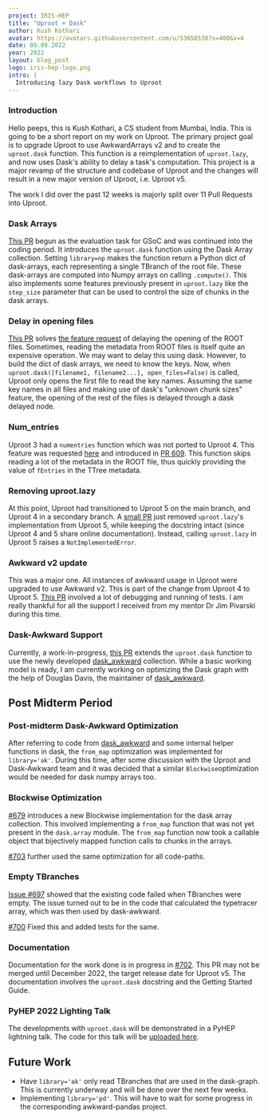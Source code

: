```yaml
---
project: IRIS-HEP
title: "Uproot + Dask"
author: Kush Kothari
avatar: https://avatars.githubusercontent.com/u/53650538?s=400&v=4
date: 09.09.2022
year: 2022
layout: blog_post
logo: iris-hep-logo.png
intro: |
  Introducing lazy Dask workflows to Uproot
---
```


### Introduction
Hello peeps, this is Kush Kothari, a CS student from Mumbai, India. This is going to be a short report on my work on Uproot. The primary project goal is to upgrade Uproot to use AwkwardArrays v2 and to create the `uproot.dask` function. This function is a reimplementation of `uproot.lazy`, and now uses Dask's ability to delay a task's computation. This project is a major revamp of the structure and codebase of Uproot and the changes will result in a new major version of Uproot, i.e. Uproot v5.

The work I did over the past 12 weeks is majorly split over 11 Pull Requests into Uproot.

### Dask Arrays
[This PR](https://github.com/scikit-hep/uproot5/pull/578) begun as the evaluation task for GSoC and was continued into the coding period. It introduces the `uproot.dask` function using the Dask Array collection. Setting `library=np` makes the function return a Python dict of dask-arrays, each representing a single TBranch of the root file. These dask-arrays are computed into Numpy arrays on calling `.compute()`. This also implements some features previously present in `uproot.lazy` like the `step_size` parameter that can be used to control the size of chunks in the dask arrays.

### Delay in opening files
[This PR](https://github.com/scikit-hep/uproot5/pull/603) solves [the feature request](https://github.com/scikit-hep/uproot5/issues/602) of delaying the opening of the ROOT files. Sometimes, reading the metadata from ROOT files is itself quite an expensive operation. We may want to delay this using dask. However, to build the dict of dask arrays, we need to know the keys. Now, when `uproot.dask([filename1, filename2...], open_files=False)` is called, Uproot only opens the first file to read the key names. Assuming the same key names in all files and making use of dask's "unknown chunk sizes" feature, the opening of the rest of the files is delayed through a dask delayed node.

### Num_entries
Uproot 3 had a `numentries` function which was not ported to Uproot 4. This feature was requested [here](https://github.com/scikit-hep/uproot5/issues/197) and introduced in [PR 609](https://github.com/scikit-hep/uproot5/pull/609). This function skips reading a lot of the metadata in the ROOT file, thus quickly providing the value of `fEntries` in the TTree metadata.

### Removing uproot.lazy
At this point, Uproot had transitioned to Uproot 5 on the main branch, and Uproot 4 in a secondary branch. A [small PR](https://github.com/scikit-hep/uproot5/pull/615) just removed `uproot.lazy`'s  implementation from Uproot 5, while keeping the docstring intact (since Uproot 4 and 5 share online documentation). Instead, calling `uproot.lazy` in Uproot 5 raises a `NotImplementedError`.

### Awkward v2 update
This was a major one. All instances of awkward usage in Uproot were upgraded to use Awkward v2. This is part of the change from Uproot 4 to Uproot 5. [This PR](https://github.com/scikit-hep/uproot5/pull/620) involved a lot of debugging and running of tests. I am really thankful for all the support I received from my mentor Dr Jim Pivarski during this time.

### Dask-Awkward Support
Currently, a work-in-progress, [this PR](https://github.com/scikit-hep/uproot5/pull/652) extends the `uproot.dask` function to use the newly developed [dask_awkward](https://github.com/ContinuumIO/dask-awkward) collection. While a basic working model is ready, I am currently working on optimizing the Dask graph with the help of Douglas Davis, the maintainer of [dask_awkward](https://github.com/ContinuumIO/dask-awkward).

## Post Midterm Period

### Post-midterm Dask-Awkward Optimization
After referring to code from [dask_awkward](https://github.com/ContinuumIO/dask-awkward) and some internal helper functions in dask, the `from_map` optimization was implemented for `library='ak'`. During this time, after some discussion with the Uproot and Dask-Awkward team and it was decided that a similar `Blockwise`optimization would be needed for dask numpy arrays too.

### Blockwise Optimization
[#679](https://github.com/scikit-hep/uproot5/pull/679) introduces a new Blockwise implementation for the dask array collection. This involved implementing a `from_map` function that was not yet present in the `dask.array` module. The `from_map` function now took a callable object that bijectively mapped function calls to chunks in the arrays.

[#703](https://github.com/scikit-hep/uproot5/pull/703) further used the same optimization for all code-paths.

### Empty TBranches
[Issue #697](https://github.com/scikit-hep/uproot5/issues/697) showed that the existing code failed when TBranches were empty. The issue turned out to be in the code that calculated the typetracer array, which was then used by dask-awkward.

[#700](https://github.com/scikit-hep/uproot5/pull/700) Fixed this and added tests for the same.

### Documentation
Documentation for the work done is in progress in [#702](https://github.com/scikit-hep/uproot5/pull/702). This PR may not be merged until December 2022, the target release date for Uproot v5. The documentation involves the `uproot.dask` docstring and the Getting Started Guide.

### PyHEP 2022 Lighting Talk
The developments with `uproot.dask` will be demonstrated in a PyHEP lightning talk. The code for this talk will be [uploaded here](https://github.com/kkothari2001/PyHEP2022-uproot.dask).

## Future Work
- Have `library='ak'` only read TBranches that are used in the dask-graph. This is currently underway and will be done over the next few weeks.
- Implementing `library='pd'`. This will have to wait for some progress in the corresponding awkward-pandas project.
